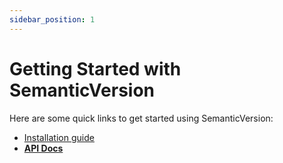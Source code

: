 ```yaml
---
sidebar_position: 1
---
```


# Getting Started with SemanticVersion

Here are some quick links to get started using SemanticVersion:

- [Installation guide](/docs/installation)
- [**API Docs**](/api/SemanticVersion)
